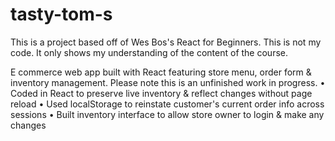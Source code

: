 # tasty-tom-s  

This is a project based off of Wes Bos's React for Beginners.  This is not my code.  It only shows my understanding of the content of the course.  

E commerce web app built with React featuring store menu, order form & inventory management. Please note this is an unfinished work in progress.
• Coded in React to preserve live inventory & reflect changes without page reload
• Used localStorage to reinstate customer's current order info across sessions • Built inventory interface to allow store owner to login & make any changes
